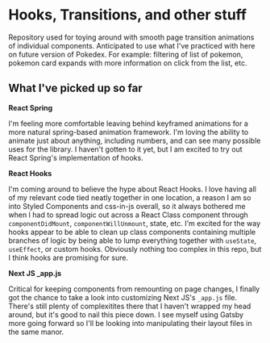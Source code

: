 # Hooks, Transitions, and other stuff

Repository used for toying around with smooth page transition animations of individual components. Anticipated to use what I've practiced with here on future version of Pokedex. For example: filtering of list of pokemon, pokemon card expands with more information on click from the list, etc.

## What I've picked up so far

**React Spring**

I'm feeling more comfortable leaving behind keyframed animations for a more natural spring-based animation framework. I'm loving the ability to animate just about anything, including numbers, and can see many possible uses for the library. I haven't gotten to it yet, but I am excited to try out React Spring's implementation of hooks.

**React Hooks**

I'm coming around to believe the hype about React Hooks. I love having all of my relevant code tied neatly together in one location, a reason I am so into Styled Components and css-in-js overall, so it always bothered me when I had to spread logic out across a React Class component through `componentDidMount`, `componentWillUnmount`, state, etc. I'm excited for the way hooks appear to be able to clean up class components containing multiple branches of logic by being able to lump everything together with `useState`, `useEffect`, or custom hooks. Obviously nothing too complex in this repo, but I think hooks are promising for sure.

**Next JS _app.js**

Critical for keeping components from remounting on page changes, I finally got the chance to take a look into customizing Next JS's `_app.js` file. There's still plenty of complexitites there that I haven't wrapped my head around, but it's good to nail this piece down. I see myself using Gatsby more going forward so I'll be looking into manipulating their layout files in the same manor.